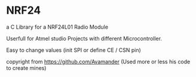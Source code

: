 # NRF24
a C Library for a NRF24L01 Radio Module

Userfull for Atmel studio Projects with different Microcontroller.

Easy to change values (init SPI or define CE / CSN pin)


copyright from https://github.com/Avamander
(Used more or less his code to create mines)
